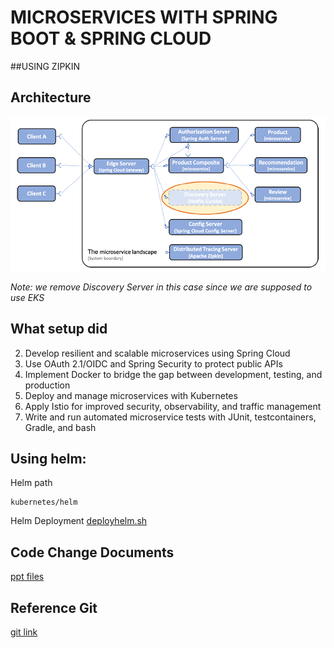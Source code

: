 # MICROSERVICES WITH SPRING BOOT & SPRING CLOUD
##USING ZIPKIN

## Architecture
![architect](/images/arch.png)

<i>Note: we remove Discovery Server in this case since we are supposed to use EKS</i>

## What setup did
2. Develop resilient and scalable microservices using Spring Cloud
3. Use OAuth 2.1/OIDC and Spring Security to protect public APIs
4. Implement Docker to bridge the gap between development, testing, and production
5. Deploy and manage microservices with Kubernetes
6. Apply Istio for improved security, observability, and traffic management
7. Write and run automated microservice tests with JUnit, testcontainers, Gradle, and bash

## Using helm: 
Helm path
```path
kubernetes/helm
```
Helm Deployment
[deployhelm.sh](/deployhelm.sh)

## Code Change Documents
[ppt files](/docs/zipkin.pptx)

## Reference Git
[git link](https://github.com/PacktPublishing/Microservices-with-Spring-Boot-and-Spring-Cloud-2E)
